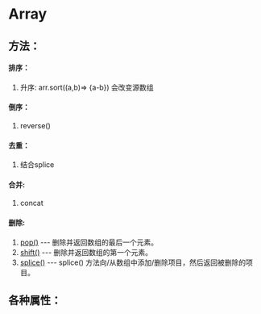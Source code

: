 # Array

## 方法：
#### 排序：
1. 升序: arr.sort((a,b)=> {a-b})  会改变源数组

#### 倒序：
1. reverse()

#### 去重：
1. 结合splice

#### 合并:
1. concat


#### 删除:
1. [pop()][pop]  ---  删除并返回数组的最后一个元素。
2. [shift()][shift]   ---  删除并返回数组的第一个元素。
3. [splice()][splice]  ---  splice() 方法向/从数组中添加/删除项目，然后返回被删除的项目。




## 各种属性：














  [pop]:  https://github.com/jawQ/mineES5_Skill/blob/master/ES5/Array/delete.js#L8
  [shift]:  https://github.com/jawQ/mineES5_Skill/blob/master/ES5/Array/delete.js#L23
  [splice]:  https://github.com/jawQ/mineES5_Skill/blob/master/ES5/Array/delete.js#L38